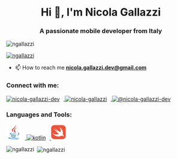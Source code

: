 <h1 align="center">Hi 👋, I'm Nicola Gallazzi</h1>
<h3 align="center">A passionate mobile developer from Italy</h3>

<p align="left"> 
  <img src="https://komarev.com/ghpvc/?username=ngallazzi&label=Profile%20views&color=0e75b6&style=flat" alt="ngallazzi" /> 
</p>

<p align="left"> 
  <a href="https://github.com/ryo-ma/github-profile-trophy">
    <img src="https://github-profile-trophy.vercel.app/?username=ngallazzi" alt="ngallazzi" />
  </a> 
</p>

- 📫 How to reach me **nicola.gallazzi.dev@gmail.com**

<h3 align="left">Connect with me:</h3>
<p align="left">
  <a href="https://linkedin.com/in/nicola-gallazzi-dev" target="blank">
    <img align="center" src="https://raw.githubusercontent.com/rahuldkjain/github-profile-readme-generator/master/src/images/icons/Social/linked-in-alt.svg" alt="nicola-gallazzi-dev" height="30" width="40" style="display:inline; margin-right: 10px;" />
  </a>  
  <a href="https://stackoverflow.com/users/nicola-gallazzi" target="blank">
    <img align="center" src="https://raw.githubusercontent.com/rahuldkjain/github-profile-readme-generator/master/src/images/icons/Social/stack-overflow.svg" alt="nicola-gallazzi" height="30" width="40" style="margin-right: 10px;" />
  </a>  
  <a href="https://medium.com/@nicola-gallazzi-dev" target="blank">
    <img align="center" src="https://raw.githubusercontent.com/rahuldkjain/github-profile-readme-generator/master/src/images/icons/Social/medium.svg" alt="@nicola-gallazzi-dev" height="30" width="40" />
  </a>
</p>

<h3 align="left">Languages and Tools:</h3>
<p align="left"> 
  <a href="https://www.java.com" target="_blank" rel="noreferrer"> 
    <img src="https://raw.githubusercontent.com/devicons/devicon/master/icons/java/java-original.svg" alt="java" width="40" height="40" style="margin-right: 10px;"/> 
  </a>  
  <a href="https://kotlinlang.org" target="_blank" rel="noreferrer"> 
    <img src="https://www.vectorlogo.zone/logos/kotlinlang/kotlinlang-icon.svg" alt="kotlin" width="40" height="40" style="margin-right: 10px;"/> 
  </a>  
  <a href="https://developer.apple.com/swift/" target="_blank" rel="noreferrer"> 
    <img src="https://raw.githubusercontent.com/devicons/devicon/master/icons/swift/swift-original.svg" alt="swift" width="40" height="40"/> 
  </a>  
</p>

<p>
  <img align="left" src="https://github-readme-stats.vercel.app/api/top-langs?username=ngallazzi&show_icons=true&locale=en&layout=compact" alt="ngallazzi" />
</p>

<p>&nbsp;
  <img align="center" src="https://github-readme-stats.vercel.app/api?username=ngallazzi&show_icons=true&locale=en" alt="ngallazzi" />
</p>
